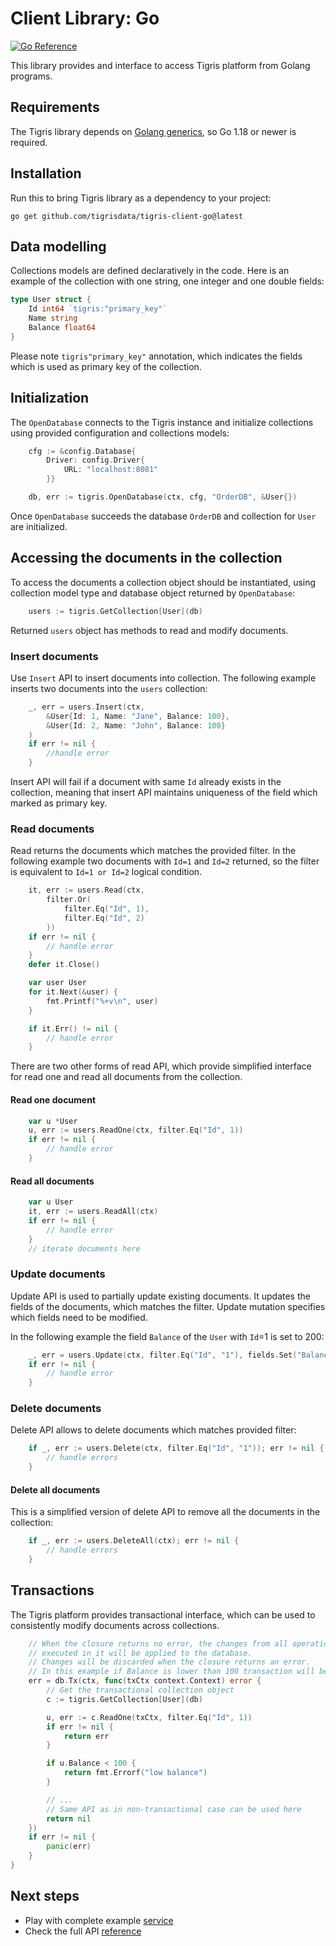 # Client Library: Go

[![Go Reference](https://pkg.go.dev/badge/github.com/tigrisdata/tigris-client-go.svg)](https://pkg.go.dev/github.com/tigrisdata/tigris-client-go)

This library provides and interface to access Tigris platform from Golang programs.

## Requirements

The Tigris library depends on [Golang generics](https://go.dev/doc/tutorial/generics), so Go 1.18 or newer is required.

## Installation

Run this to bring Tigris library as a dependency to your project:

```shell
go get github.com/tigrisdata/tigris-client-go@latest
```

## Data modelling

Collections models are defined declaratively in the code. Here is an example
of the collection with one string, one integer and one double fields:

```go
type User struct {
    Id int64 `tigris:"primary_key"`
    Name string
	Balance float64
}
```

Please note `tigris"primary_key"` annotation, which indicates the fields which is
used as primary key of the collection.

## Initialization

The `OpenDatabase` connects to the Tigris instance and initialize collections
using provided configuration and collections models:

```go
	cfg := &config.Database{
	    Driver: config.Driver{
			URL: "localhost:8081"
		}}

	db, err := tigris.OpenDatabase(ctx, cfg, "OrderDB", &User{})
```

Once `OpenDatabase` succeeds the database `OrderDB` and
collection for `User` are initialized.

## Accessing the documents in the collection

To access the documents a collection object should be instantiated,
using collection model type and database object returned by `OpenDatabase`:

```go
	users := tigris.GetCollection[User](db)
```

Returned `users` object has methods to read and modify documents.

### Insert documents

Use `Insert` API to insert documents into collection.
The following example inserts two documents into the `users` collection:

```go
    _, err = users.Insert(ctx,
		&User{Id: 1, Name: "Jane", Balance: 100},
        &User{Id: 2, Name: "John", Balance: 100}
	)
    if err != nil {
		//handle error
    }
```

Insert API will fail if a document with same `Id` already exists in the collection,
meaning that insert API maintains uniqueness of the field which marked as primary key.

### Read documents

Read returns the documents which matches the provided filter.
In the following example two documents with `Id=1` and `Id=2` returned,
so the filter is equivalent to `Id=1 or Id=2` logical condition.

```go
	it, err := users.Read(ctx,
		filter.Or(
			filter.Eq("Id", 1),
			filter.Eq("Id", 2)
		))
    if err != nil {
		// handle error
    }
	defer it.Close()

    var user User
    for it.Next(&user) {
        fmt.Printf("%+v\n", user)
	}

    if it.Err() != nil {
		// handle error
    }
```

There are two other forms of read API, which provide simplified interface for
read one and read all documents from the collection.

#### Read one document

```go
    var u *User
    u, err := users.ReadOne(ctx, filter.Eq("Id", 1))
    if err != nil {
        // handle error
    }
```

#### Read all documents

```go
    var u User
    it, err := users.ReadAll(ctx)
    if err != nil {
        // handle error
    }
	// iterate documents here
```

### Update documents

Update API is used to partially update existing documents.
It updates the fields of the documents, which matches the filter.
Update mutation specifies which fields need to be modified.

In the following example the field `Balance` of the `User` with `Id`=1
is set to 200:

```go
	_, err = users.Update(ctx, filter.Eq("Id", "1"), fields.Set("Balance", 200))
	if err != nil {
		// handle error
	}
```

### Delete documents

Delete API allows to delete documents which matches provided filter:

```go
    if _, err := users.Delete(ctx, filter.Eq("Id", "1")); err != nil {
		// handle errors
	}
```

#### Delete all documents

This is a simplified version of delete API to remove all the documents
in the collection:

```go
    if _, err := users.DeleteAll(ctx); err != nil {
        // handle errors
    }
```

## Transactions

The Tigris platform provides transactional interface, which can be used to
consistently modify documents across collections.

```go
	// When the closure returns no error, the changes from all operations
	// executed in it will be applied to the database.
	// Changes will be discarded when the closure returns an error.
	// In this example if Balance is lower than 100 transaction will be rolled back
	err = db.Tx(ctx, func(txCtx context.Context) error {
		// Get the transactional collection object
		c := tigris.GetCollection[User](db)

		u, err := c.ReadOne(txCtx, filter.Eq("Id", 1))
		if err != nil {
			return err
		}

		if u.Balance < 100 {
			return fmt.Errorf("low balance")
		}

		// ...
		// Same API as in non-transactional case can be used here
		return nil
	})
	if err != nil {
		panic(err)
	}
}
```

## Next steps

- Play with complete example [service](https://github.com/tigrisdata/tigris-started-go)
- Check the full API [reference](https://pkg.go.dev/github.com/tigrisdata/tigris-client-go)
